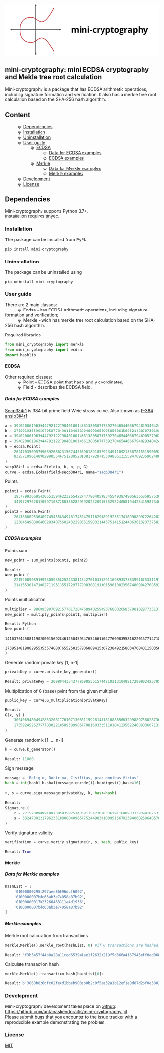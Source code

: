 ![mini-cryptography](https://github.com/antanasbendoraitis/mini-cryptography/blob/master/images/mini-cryptography.png?raw=true)
## mini-cryptography: mini ECDSA cryptography and Mekle tree root calculation
Mini-cryptography is a package that has ECDSA arithmetic operations, including signature formation and verification. It also has a merkle tree root calculation based on the SHA-256 hash algorithm.
## Content
&emsp;&emsp;&emsp;φ&nbsp;&nbsp;[Dependencies](#dependencies)</br>
&emsp;&emsp;&emsp;φ&nbsp;&nbsp;[Installation](#installation)</br>
&emsp;&emsp;&emsp;φ&nbsp;&nbsp;[Uninstallation](#uninstallation)</br>
&emsp;&emsp;&emsp;φ&nbsp;&nbsp;[User guide](#user-guide)</br>
&emsp;&emsp;&emsp;&emsp;&emsp;&emsp;φ&nbsp;&nbsp;[ECDSA](#ecdsa)</br>
&emsp;&emsp;&emsp;&emsp;&emsp;&emsp;&emsp;&emsp;&emsp;φ&nbsp;&nbsp;[Data for ECDSA examples](#data-for-ecdsa-examples)</br>
&emsp;&emsp;&emsp;&emsp;&emsp;&emsp;&emsp;&emsp;&emsp;φ&nbsp;&nbsp;[ECDSA examples](#ecdsa-examples)</br>
&emsp;&emsp;&emsp;&emsp;&emsp;&emsp;φ&nbsp;&nbsp;[Merkle](#merkle)</br>
&emsp;&emsp;&emsp;&emsp;&emsp;&emsp;&emsp;&emsp;&emsp;φ&nbsp;&nbsp;[Data for Merkle examples](#data-for-merkle-examples)</br>
&emsp;&emsp;&emsp;&emsp;&emsp;&emsp;&emsp;&emsp;&emsp;φ&nbsp;&nbsp;[Merkle examples](#merkle-examples)</br>
&emsp;&emsp;&emsp;φ&nbsp;&nbsp;[Development](#development)</br>
&emsp;&emsp;&emsp;φ&nbsp;&nbsp;[License](#license)</br>
## Dependencies
Mini-cryptography supports Python 3.7+.</br>
Installation requires [tinyec](https://pypi.org/project/tinyec/).
### Installation
The package can be installed from PyPI:
```
pip install mini-cryptography
```
### Uninstallation
The package can be uninstalled using:
```
pip uninstall mini-cryptography
```
### User guide
There are 2 main classes:</br>
&emsp;&emsp;&emsp;φ&nbsp;&nbsp;Ecdsa - has ECDSA arithmetic operations, including signature formation and verification;</br>
&emsp;&emsp;&emsp;φ&nbsp;&nbsp;Merkle - wich has merkle tree root calculation based on the SHA-256 hash algorithm.

Required libraries
``` Python
from mini_cryptography import merkle
from mini_cryptography import ecdsa
import hashlib
```
#### ECDSA
Other required classes:</br>
&emsp;&emsp;&emsp;φ&nbsp;&nbsp;Point - ECDSA point that has x and y coordinates;</br>
&emsp;&emsp;&emsp;φ&nbsp;&nbsp;Field - describes the ECDSA field.
##### Data for ECDSA examples
[Secp384r1](https://neuromancer.sk/std/secg/secp384r1) is 384-bit prime field Weierstrass curve. Also known as [P-384](https://neuromancer.sk/std/nist/P-384) [ansip384r1](https://neuromancer.sk/std/x963/ansip384r1):
``` Python
a = 39402006196394479212279040100143613805079739270465446667948293404245721771496870329047266088258938001861606973112316
b = 27580193559959705877849011840389048093056905856361568521428707301988689241309860865136260764883745107765439761230575
n = 39402006196394479212279040100143613805079739270465446667946905279627659399113263569398956308152294913554433653942643
p = 39402006196394479212279040100143613805079739270465446667948293404245721771496870329047266088258938001861606973112319
G = ecdsa.Point(
    26247035095799689268623156744566981891852923491109213387815615900925518854738050089022388053975719786650872476732087,
    8325710961489029985546751289520108179287853048861315594709205902480503199884419224438643760392947333078086511627871
)
secp384r1 = ecdsa.Field(a, b, n, p, G)
curve = ecdsa.Ecdsa(field=secp384r1, name="secp384r1")
```
Points
``` Python
point1 = ecdsa.Point(
    19577993669543055159462232654227477804059834554938749056365059575367343238573934152231932832497698572508881172084304,
    34797297628126597108728033628292920232095535295240081944254459873403593475466847089395925227525676205111687199013609
)
point2 = ecdsa.Point(
    2643888095364097454558349481745047911629089192351741699089972264282318601908091592262966275642198233545325090846186,
    12384549089646028340756024322986515983214437514151244063613237375835994573258040845173892755352541890195338888681840
)
```
##### ECDSA examples
Points sum
``` Python
new_point = sum_points(point1, point2)
```
``` Python
Result:
New point (
    22152009089199730593582524338115427010336291169893373839910753311913746007332469659451755453856401184556487920772225,
    21415530147108271193135517297779083081913015961082356748098427685923206883047231450346172563957532258197936273940105
)
```
Points multiplication
``` Python
multiplier = 9868959070921577617284768940259093768032668379810297735137924030066340321810481073797782613683403119141615137083587
new_point = multiply_points(point1, multiplier)
```
```
Result: Python
New point (
    14103764458811902000156928461250459647654661504776098395816220167714718139473397796549037360732342313833270939242263,
    17395148190829553535748807655250157906889415207238492158034708401150356646081290450883354819984464883347616139045011
)
```
Generate random private key [1, n-1]
``` Python
privateKey = curve.private_key_generator()
```
``` Python
Result: privateKey = 20989443543778090555157442102131049817299902423795685309899862760056430951462397686708870733055917820122718887042439
```
Multiplication of G (base) point from the given multiplier
``` Python
public_key = curve.G_multiplication(privateKey)
```
``` Python
Result: 
G(x, y) (
    30040694804942853208177610713088115928148181688856632998897580287365858436344609590182460206850552050293936278998346,
    17559245262757783022105893899857708160332511010412356224688036071313308531776780869864952047367968387454976435887533
)
```
Generate random k [1, ... n-1]
``` Python
k = curve.k_generator()
```
``` Python
Result: 11000
```
Sign message
``` Python
message = 'Religio, Doctrina, Civilitas, prae omnibus Virtus'
hash = int(hashlib.sha1(message.encode()).hexdigest(),base=16)

r, s = curve.sign_message(privateKey, k, hash=hash)
```
``` Python
Result:
Signature (
	r = 22152009089199730593582524338115427010336291169893373839910753311913746007332469659451755453856401184556487920772225, 
	s = 33247802217962351080804096577524498301009516670239406026864057032340769378746165513387841747729702616554540985061660
)
```
Verify signature validity
``` Python
verification = curve.verify_signature(r, s, hash, public_key)
```
``` Python
Result: True
```
#### Merkle
##### Data for Merkle examples
``` Python
hashList = [
    '01000000295c297aee86096dcf6092',
    '0100000007bdc63ab3e74058a87b92',
    '01000000017b23260463311a4d1936',
    '0100000007bdc63ab3e74058a87b92'
]
```
##### Merkle examples
Merkle root calculation from transactions
``` Python
merkle.Merkle().merkle_root(hashList, 0) #if 0 transactions are hashed, then 1 transactions are not hashed. 
```
``` Python
Result: 'f3b5457f44b0a28a11ced653941ae1f2632b219f5d366a4167945eff0ed068a1'
```
Calculate transaction hash
``` Python
merkle.Merkle().transaction_hash(hashList[0])
```
``` Python
Result: b'3860b826dfc02feed1bbeb908eb0b2c0f5ea32a1b12ef1e8d87d2bf0e3802795'
```
### Development
Mini-cryptography development takes place on [Github](https://github.com/antanasbendoraitis/mini-cryptography.git): https://github.com/antanasbendoraitis/mini-cryptography.git</br>
Please submit bugs that you encounter to the issue tracker with a reproducible example demonstrating the problem.
### License
[MIT](https://github.com/antanasbendoraitis/mini-cryptography/blob/master/LICENSE)